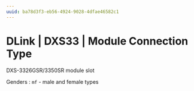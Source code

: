 ```yaml
---
uuid: ba78d3f3-eb56-4924-9028-4dfae46582c1
---
```

# DLink | DXS33 | Module Connection Type

DXS-3326GSR/3350SR module slot

Genders
: `mf` - male and female types
